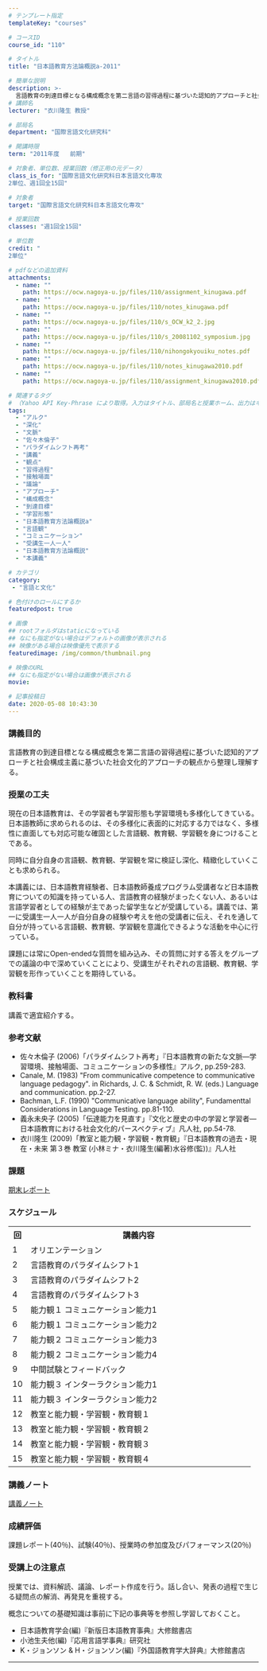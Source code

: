 ```yaml
---
# テンプレート指定
templateKey: "courses"

# コースID
course_id: "110"

# タイトル
title: "日本語教育方法論概説a-2011"

# 簡単な説明
description: >-
  言語教育の到達目標となる構成概念を第二言語の習得過程に基づいた認知的アプローチと社会構成主義に基づいた社会文化的アプローチの観点から整理し理解する。 ....
# 講師名
lecturer: "衣川隆生 教授"

# 部局名
department: "国際言語文化研究科"

# 開講時限
term: "2011年度	前期"

# 対象者、単位数、授業回数（修正用の元データ）
class_is_for: "国際言語文化研究科日本言語文化専攻
2単位、週1回全15回"

# 対象者
target: "国際言語文化研究科日本言語文化専攻"

# 授業回数
classes: "週1回全15回"

# 単位数
credit: "
2単位"

# pdfなどの追加資料
attachments:
  - name: "" 
    path: https://ocw.nagoya-u.jp/files/110/assignment_kinugawa.pdf
  - name: "" 
    path: https://ocw.nagoya-u.jp/files/110/notes_kinugawa.pdf
  - name: "" 
    path: https://ocw.nagoya-u.jp/files/110/s_OCW_k2_2.jpg
  - name: "" 
    path: https://ocw.nagoya-u.jp/files/110/s_20081102_symposium.jpg
  - name: "" 
    path: https://ocw.nagoya-u.jp/files/110/nihongokyouiku_notes.pdf
  - name: "" 
    path: https://ocw.nagoya-u.jp/files/110/notes_kinugawa2010.pdf
  - name: "" 
    path: https://ocw.nagoya-u.jp/files/110/assignment_kinugawa2010.pdf

# 関連するタグ
# （Yahoo API Key-Phrase により取得。入力はタイトル、部局名と授業ホーム、出力はキーフレーズ（tags））
tags:
  - "アルク"
  - "深化"
  - "文脈"
  - "佐々木倫子"
  - "パラダイムシフト再考"
  - "講義"
  - "観点"
  - "習得過程"
  - "接触場面"
  - "議論"
  - "アプローチ"
  - "構成概念"
  - "到達目標"
  - "学習形態"
  - "日本語教育方法論概説a"
  - "言語観"
  - "コミュニケーション"
  - "受講生一人一人"
  - "日本語教育方法論概説"
  - "本講義"

# カテゴリ
category:
 - "言語と文化"

# 色付けのロールにするか
featuredpost: true

# 画像
## rootフォルダはstaticになっている
## なにも指定がない場合はデフォルトの画像が表示される
## 映像がある場合は映像優先で表示する
featuredimage: /img/common/thumbnail.png

# 映像のURL
## なにも指定がない場合は画像が表示される
movie: 

# 記事投稿日
date: 2020-05-08 10:43:30
---
```


### 講義目的

言語教育の到達目標となる構成概念を第二言語の習得過程に基づいた認知的アプローチと社会構成主義に基づいた社会文化的アプローチの観点から整理し理解する。


### 授業の工夫

現在の日本語教育は、その学習者も学習形態も学習環境も多様化してきている。日本語教師に求められるのは、その多様化に表面的に対応する力ではなく、多様性に直面しても対応可能な確固とした言語観、教育観、学習観を身につけることである。

同時に自分自身の言語観、教育観、学習観を常に検証し深化、精緻化していくことも求められる。

本講義には、日本語教育経験者、日本語教師養成プログラム受講者など日本語教育についての知識を持っている人、言語教育の経験がまったくない人、あるいは言語学習者としての経験が主であった留学生などが受講している。講義では、第一に受講生一人一人が自分自身の経験や考えを他の受講者に伝え、それを通して自分が持っている言語観、教育観、学習観を意識化できるような活動を中心に行っている。

課題には常にOpen-endedな質問を組み込み、その質問に対する答えをグループでの議論の中で深めていくことにより、受講生がそれぞれの言語観、教育観、学習観を形作っていくことを期待している。





### 教科書

講義で適宜紹介する。 

### 参考文献

  * 佐々木倫子 (2006)「パラダイムシフト再考」『日本語教育の新たな文脈—学習環境、接触場面、コミュニケーションの多様性』アルク, pp.259-283.
  * Canale, M. (1983) "From communicative competence to communicative language pedagogy". in Richards, J. C. & Schmidt, R. W. (eds.) Language and communication. pp.2-27.
  * Bachman, L.F. (1990) "Communicative language ability", Fundamenttal Considerations in Language Testing. pp.81-110.
  * 義永未央子 (2005)「伝達能力を見直す」『文化と歴史の中の学習と学習者—日本語教育における社会文化的パースペクティブ』凡人社, pp.54-78.
  * 衣川隆生 (2009)「教室と能力観・学習観・教育観」『日本語教育の過去・現在・未来 第３巻 教室 (小林ミナ・衣川隆生(編著)水谷修(監))』凡人社

### 課題

[期末レポート](https://ocw.nagoya-u.jp/files/110/assignment_kinugawa2010.pdf) 


<h3>スケジュール</h3>

<table class="basic" width="455">

<tr>

<th width="20" class="center">回</th>

<th width="435" class="center">講義内容</th>

</tr>

<tr>

<td width="20" class="center">1</td>

<td width="435">オリエンテーション</td>

</tr>


<tr>

<td width="20" class="center">2</td>

<td width="435">言語教育のパラダイムシフト1</td>

</tr>

<tr>

<td width="20" class="center">3</td>

<td width="435">言語教育のパラダイムシフト2</td>

</tr>

<tr>

<td width="20" class="center">4</td>

<td width="435">言語教育のパラダイムシフト3</td>

</tr>

<tr>

<td width="20" class="center">5</td>

<td width="435">能力観１ コミュニケーション能力1</td>

</tr>

<tr>

<td width="20" class="center">6</td>

<td width="435">能力観１ コミュニケーション能力2</td>

</tr>

<tr>

<td width="20" class="center">7</td>

<td width="435">能力観２ コミュニケーション能力3</td>

</tr>

<tr>

<td width="20" class="center">8</td>

<td width="435">能力観２ コミュニケーション能力4</td>

</tr>


<tr>

<td width="20" class="center">9</td>

<td width="435">中間試験とフィードバック</td>

</tr>

<tr>

<td width="20" class="center">10</td>

<td width="435">能力観３ インターラクション能力1</td>

</tr>

<tr>

<td width="20" class="center">11</td>

<td width="435">能力観３ インターラクション能力2</td>

</tr>

<tr>

<td width="20" class="center">12</td>

<td width="435">教室と能力観・学習観・教育観１</td>

</tr>

<tr>

<td width="20" class="center">13</td>

<td width="435">教室と能力観・学習観・教育観２</td>

</tr>

<tr>

<td width="20" class="center">14</td>

<td width="435">教室と能力観・学習観・教育観３</td>

</tr>

<tr>

<td width="20" class="center">15</td>

<td width="435">教室と能力観・学習観・教育観４</td>

</tr>

</table>


### 講義ノート

[講義ノート](https://ocw.nagoya-u.jp/files/110/notes_kinugawa2010.pdf) 





### 成績評価

課題レポート(40％)、試験(40％)、授業時の参加度及びパフォーマンス(20％) 

### 受講上の注意点

授業では、資料解読、議論、レポート作成を行う。話し合い、発表の過程で生じる疑問点の解消、再発見を重視する。 

概念についての基礎知識は事前に下記の事典等を参照し学習しておくこと。 

  * 日本語教育学会(編)『新版日本語教育事典』大修館書店
  * 小池生夫他(編)『応用言語学事典』研究社
  * K・ジョンソン & H・ジョンソン(編)『外国語教育学大辞典』大修館書店





-----
